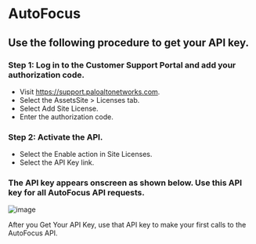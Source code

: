 # AutoFocus

## Use the following procedure to get your API key.

### Step 1: Log in to the Customer Support Portal and add your authorization code.
- Visit https://support.paloaltonetworks.com.
- Select the AssetsSite > Licenses tab.
- Select Add Site License.
- Enter the authorization code.

### Step 2: Activate the API.
- Select the Enable action in Site Licenses.
- Select the API Key link.

### The API key appears onscreen as shown below. Use this API key for all AutoFocus API requests.

![image](https://github.com/Shuffle/openapi-apps/assets/31187099/d3e5d3bf-7956-47af-9ab6-f13b90445363)

After you Get Your API Key, use that API key to make your first calls to the AutoFocus API.
